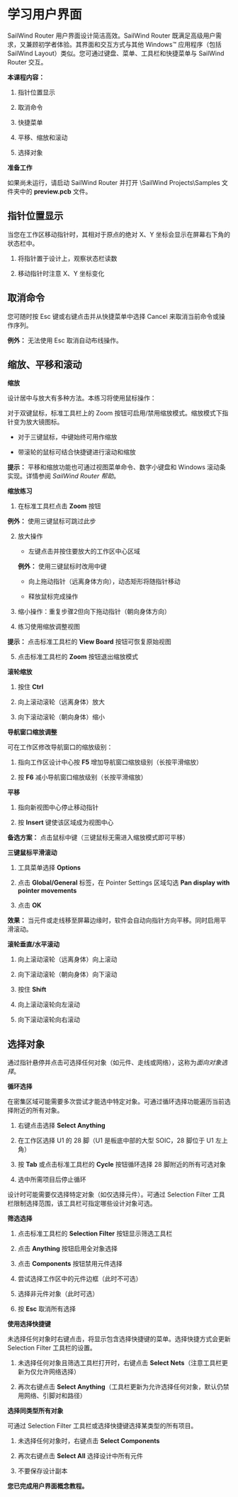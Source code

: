 # 学习用户界面

SailWind Router 用户界面设计简洁高效。SailWind Router 既满足高级用户需求，又兼顾初学者体验。其界面和交互方式与其他 Windows™ 应用程序（包括 SailWind Layout）类似。您可通过键盘、菜单、工具栏和快捷菜单与 SailWind Router 交互。

**本课程内容：**

1. 指针位置显示

2. 取消命令

3. 快捷菜单

4. 平移、缩放和滚动

5. 选择对象

**准备工作**

如果尚未运行，请启动 SailWind Router 并打开 \SailWind Projects\Samples 文件夹中的 **preview.pcb** 文件。

## 指针位置显示

当您在工作区移动指针时，其相对于原点的绝对 X、Y 坐标会显示在屏幕右下角的状态栏中。

1. 将指针置于设计上，观察状态栏读数

2. 移动指针时注意 X、Y 坐标变化

## 取消命令

您可随时按 Esc 键或右键点击并从快捷菜单中选择 Cancel 来取消当前命令或操作序列。

**例外：** 无法使用 Esc 取消自动布线操作。

## 缩放、平移和滚动

**缩放**

设计居中与放大有多种方法。本练习将使用鼠标操作：

对于双键鼠标，标准工具栏上的 Zoom 按钮可启用/禁用缩放模式。缩放模式下指针变为放大镜图标。

- 对于三键鼠标，中键始终可用作缩放

- 带滚轮的鼠标可结合快捷键进行滚动和缩放

**提示：** 平移和缩放功能也可通过视图菜单命令、数字小键盘和 Windows 滚动条实现。详情参阅 *SailWind Router 帮助*。

**缩放练习**

1. 在标准工具栏点击 **Zoom** 按钮

**例外：** 使用三键鼠标可跳过此步

2. 放大操作

    - 左键点击并按住要放大的工作区中心区域

    **例外：** 使用三键鼠标时改用中键

    - 向上拖动指针（远离身体方向），动态矩形将随指针移动

    - 释放鼠标完成操作

3. 缩小操作：重复步骤2但向下拖动指针（朝向身体方向）

4. 练习使用缩放调整视图

**提示：** 点击标准工具栏的 **View Board** 按钮可恢复原始视图

5. 点击标准工具栏的 **Zoom** 按钮退出缩放模式

**滚轮缩放**

1. 按住 **Ctrl**

2. 向上滚动滚轮（远离身体）放大

3. 向下滚动滚轮（朝向身体）缩小

**导航窗口缩放调整**

可在工作区修改导航窗口的缩放级别：

1. 指向工作区设计中心按 **F5** 增加导航窗口缩放级别（长按平滑缩放）

2. 按 **F6** 减小导航窗口缩放级别（长按平滑缩放）

**平移**

1. 指向新视图中心停止移动指针

2. 按 **Insert** 键使该区域成为视图中心

**备选方案：** 点击鼠标中键（三键鼠标无需进入缩放模式即可平移）

**三键鼠标平滑滚动**

1. 工具菜单选择 **Options**

2. 点击 **Global/General** 标签，在 Pointer Settings 区域勾选 **Pan display with pointer movements**

3. 点击 **OK**

**效果：** 当元件或走线移至屏幕边缘时，软件会自动向指针方向平移。同时启用平滑滚动。

**滚轮垂直/水平滚动**

1. 向上滚动滚轮（远离身体）向上滚动

2. 向下滚动滚轮（朝向身体）向下滚动

3. 按住 **Shift**

4. 向上滚动滚轮向左滚动

5. 向下滚动滚轮向右滚动

## 选择对象

通过指针悬停并点击可选择任何对象（如元件、走线或网络），这称为*面向对象选择*。

**循环选择**

在密集区域可能需要多次尝试才能选中特定对象。可通过循环选择功能遍历当前选择附近的所有对象。

1. 右键点击选择 **Select Anything**

2. 在工作区选择 U1 的 28 脚（U1 是板底中部的大型 SOIC，28 脚位于 U1 左上角）

3. 按 **Tab** 或点击标准工具栏的 **Cycle** 按钮循环选择 28 脚附近的所有可选对象

4. 选中所需项目后停止循环

设计时可能需要仅选择特定对象（如仅选择元件）。可通过 Selection Filter 工具栏限制选择范围，该工具栏可指定哪些设计对象可选。

**筛选选择**

1. 点击标准工具栏的 **Selection Filter** 按钮显示筛选工具栏

2. 点击 **Anything** 按钮启用全对象选择

3. 点击 **Components** 按钮禁用元件选择

4. 尝试选择工作区中的元件边框（此时不可选）

5. 选择非元件对象（此时可选）

6. 按 **Esc** 取消所有选择

**使用选择快捷键**

未选择任何对象时右键点击，将显示包含选择快捷键的菜单。选择快捷方式会更新 Selection Filter 工具栏的设置。

1. 未选择任何对象且筛选工具栏打开时，右键点击 **Select Nets**（注意工具栏更新为仅允许网络选择）

2. 再次右键点击 **Select Anything**（工具栏更新为允许选择任何对象，默认仍禁用网络、引脚对和路径）

**选择同类型所有对象**

可通过 Selection Filter 工具栏或选择快捷键选择某类型的所有项目。

1. 未选择任何对象时，右键点击 **Select Components**

2. 再次右键点击 **Select All** 选择设计中所有元件

3. 不要保存设计副本

**您已完成用户界面概念教程。**